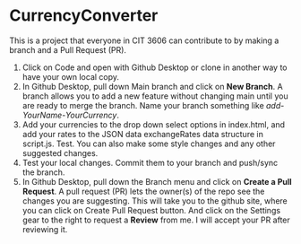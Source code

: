 # CurrencyConverter

This is a project that everyone in CIT 3606 can contribute to by making a branch and a Pull Request (PR).

1. Click on Code and open with Github Desktop or clone in another way to have your own local copy.
2. In Github Desktop, pull down Main branch and click on **New Branch**. A branch allows you to add a new feature without changing main until you are ready to merge the branch. Name your branch something like *add*-*YourName*-*YourCurrency*.
3. Add your currencies to the drop down select options in index.html, and add your rates to the JSON data exchangeRates data structure in script.js. Test. You can also make some style changes and any other suggested changes.
4. Test your local changes. Commit them to your branch and push/sync the branch.
5. In Github Desktop, pull down the Branch menu and click on **Create a Pull Request**. A pull request (PR) lets the owner(s) of the repo see the changes you are suggesting. This will take you to the github site, where you can click on Create Pull Request button. And click on the Settings gear to the right to request a **Review** from me. I will accept your PR after reviewing it.